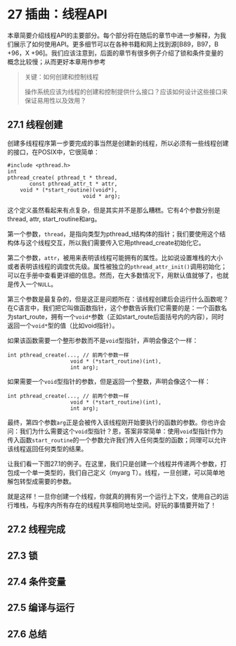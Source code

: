 # 27 插曲：线程API
本章简要介绍线程API的主要部分。每个部分将在随后的章节中进一步解释，为我们展示了如何使用API。更多细节可以在各种书籍和网上找到源[B89，B97，B +96，X +96]。我们应该注意到，后面的章节有很多例子介绍了锁和条件变量的概念比较慢；从而更好本章用作参考

> 关键：如何创建和控制线程
> 
> 操作系统应该为线程的创建和控制提供什么接口？应该如何设计这些接口来保证易用性以及效用？


## 27.1 线程创建
创建多线程程序第一步要完成的事当然是创建新的线程，所以必须有一些线程创建的接口，在POSIX中，它很简单：

```
#include <pthread.h>
int
pthread_create( pthread_t * thread,
       const pthread_attr_t * attr,
    void * (*start_routine)(void*),
                        void * arg);
```

这个定义虽然看起来有点复杂，但是其实并不是那么糟糕。它有4个参数分别是thread, attr, start_routine和arg。

第一个参数，```thread```，是指向类型为pthread_t结构体的指针；我们要使用这个结构体与这个线程交互，所以我们需要传入它用pthread_create初始化它。

第二个参数，```attr```，被用来表明该线程可能拥有的属性。比如说设置堆栈的大小或者表明该线程的调度优先级。属性被独立的```pthread_attr_init()```调用初始化；可以在手册中查看更详细的信息。然而，在大多数情况下，用默认值就够了，也就是传入一个```NULL```。

第三个参数是最复杂的，但是这正是问题所在：该线程创建后会运行什么函数呢？在C语言中，我们把它叫做函数指针，这个参数告诉我们它需要的是：一个函数名为start_route，拥有一个```void*```参数（正如start_route后面括号内的内容），同时返回一个```void*```型的值（比如void指针）。

如果该函数需要一个整形参数而不是```void```型指针，声明会像这个一样：
```
int pthread_create(..., // 前两个参数一样
                    void * (*start_routine)(int),
                    int arg);
```
如果需要一个```void```型指针的参数，但是返回一个整数，声明会像这个一样：
```
int pthread_create(..., // 前两个参数一样
                    void * (*start_routine)(int),
                    int arg);
```
最终，第四个参数```arg```正是会被传入该线程刚开始要执行的函数的参数。你也许会问：我们为什么需要这个```void```型指针？恩，答案非常简单：使用```void```型指针作为传入函数```start_routine```的一个参数允许我们传入任何类型的函数；同理可以允许该线程返回任何类型的结果。

让我们看一下图27.1的例子。在这里，我们只是创建一个线程并传递两个参数，打包成一个单一类型的，我们自己定义（myarg T）。线程，一旦创建，可以简单地解包转型成需要的参数。

就是这样！一旦你创建一个线程，你就真的拥有另一个运行上下文，使用自己的运行堆栈，与程序内所有存在的线程共享相同地址空间。好玩的事情要开始了！


## 27.2 线程完成

## 27.3 锁

## 27.4 条件变量

## 27.5 编译与运行

## 27.6 总结
